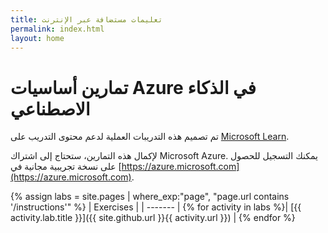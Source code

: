 ```yaml
---
title: تعليمات مستضافة عبر الإنترنت
permalink: index.html
layout: home
---
```


# <a name="azure-ai-fundamentals-exercises"></a>تمارين أساسيات Azure في الذكاء الاصطناعي

تم تصميم هذه التدريبات العملية لدعم محتوى التدريب على [Microsoft Learn](https://docs.microsoft.com/training/).

لإكمال هذه التمارين، ستحتاج إلى اشتراك Microsoft Azure. يمكنك التسجيل للحصول على نسخة تجريبية مجانية في [https://azure.microsoft.com](https://azure.microsoft.com).


{% assign labs = site.pages | where_exp:"page", "page.url contains '/instructions'" %}
| Exercises |
| ------- | 
{% for activity in labs  %}| [{{ activity.lab.title }}]({{ site.github.url }}{{ activity.url }}) |
{% endfor %}
